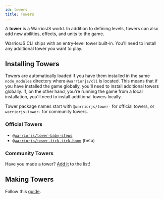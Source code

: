 ```yaml
---
id: towers
title: Towers
---
```


A **tower** is a WarriorJS world. In addition to defining levels, towers can
also add new abilities, effects, and units to the game.

WarriorJS CLI ships with an entry-level tower built-in. You'll need to install
any additional tower you want to play.

## Installing Towers

Towers are automatically loaded if you have them installed in the same
`node_modules` directory where `@warriorjs/cli` is located. This means that if
you have installed the game globally, you'll need to install additional towers
globally. If, on the other hand, you're running the game from a local
installation, you'll need to install additional towers locally.

Tower package names start with `@warriorjs/tower-` for official towers, or
`warriorjs-tower-` for community towers.

### Official Towers

- [`@warriorjs/tower-baby-steps`][warriorjs-tower-baby-steps]
- [`@warriorjs/tower-tick-tick-boom`][warriorjs-tower-tick-tick-boom] (beta)

### Community Towers

Have you made a tower? [Add it][add-community-tower] to the list!

## Making Towers

Follow this [guide](maker/introduction.md).

[warriorjs-tower-baby-steps]:
  https://github.com/olistic/warriorjs/tree/master/packages/warriorjs-tower-baby-steps
[warriorjs-tower-tick-tick-boom]:
  https://github.com/olistic/warriorjs/tree/master/packages/warriorjs-tower-tick-tick-boom
[add-community-tower]:
  https://github.com/olistic/warriorjs/edit/master/docs/player/towers.md
